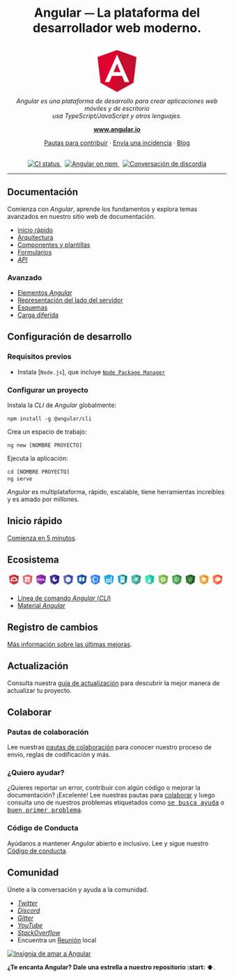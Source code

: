 <h1 align="center">Angular ⏤ La plataforma del desarrollador web moderno.</h1>

<p align="center">
  <img src="aio/src/assets/images/logos/angular/angular.png" alt="angular-logo" width="120px" height="120px"/>
  <br>
  <i>Angular es una plataforma de desarrollo para crear aplicaciones web móviles y de escritorio
    <br> usa TypeScript/JavaScript y otros lenguajes.</i>
  <br>
</p>

<p align="center">
  <a href="https://www.angular.io"><strong>www.angular.io</strong></a>
  <br>
</p>

<p align="center">
  <a href="CONTRIBUTING.md">Pautas para contribuir</a>
  ·
  <a href="https://github.com/angular/angular/issues">Envía una incidencia</a>
  ·
  <a href="https://blog.angular.io/">Blog</a>
  <br>
  <br>
</p>

<p align="center">
  <a href="https://circleci.com/gh/angular/workflows/angular/tree/master">
    <img src="https://img.shields.io/circleci/build/github/angular/angular/master.svg?logo=circleci&logoColor=fff&label=CircleCI" alt="CI status" />
  </a>&nbsp;
  <a href="https://www.npmjs.com/@angular/core">
    <img src="https://img.shields.io/npm/v/@angular/core.svg?logo=npm&logoColor=fff&label=NPM+package&color=limegreen" alt="Angular on npm" />
  </a>&nbsp;
  <a href="https://discord.gg/angular">
    <img src="https://img.shields.io/discord/463752820026376202.svg?logo=discord&logoColor=fff&label=Discord&color=7389d8" alt="Conversación de discordia" />
  </a>
</p>

<hr>

## Documentación

Comienza con *Angular*, aprende los fundamentos y explora temas avanzados en nuestro sitio web de documentación.

- [inicio rápido][iniciorapido]
- [Arquitectura][arquitectura]
- [Componentes y plantillas][componentesplantillas]
- [Formularios][formularios]
- [*API*][api]

### Avanzado

- [Elementos *Angular*][elementosangular]
- [Representación del lado del servidor][rls]
- [Esquemas][esquemas]
- [Carga diferida][cargadiferida]

## Configuración de desarrollo

### Requisitos previos

- Instala [`Node.js`], que incluye [`Node Package Manager`][npm]

### Configurar un proyecto

Instala la *CLI* de *Angular* globalmente:

```
npm install -g @angular/cli
```

Crea un espacio de trabajo:

```
ng new [NOMBRE PROYECTO]
```

Ejecuta la aplicación:

```
cd [NOMBRE PROYECTO]
ng serve
```

*Angular* es multiplataforma, rápido, escalable, tiene herramientas increíbles y es amado por millones.

## Inicio rápido

[Comienza en 5 minutos][iniciorapido].

## Ecosistema

<p>
  <img src="/docs/images/angular-ecosystem-logos.png" alt="logos del ecosistema angular" width="500px" height="auto">
</p>

- [Línea de comando *Angular* (*CLI*)][cli]
- [Material *Angular*][materialangular]

## Registro de cambios

[Más información sobre las últimas mejoras][registrodecambios].

## Actualización

Consulta nuestra [guía de actualización](https://update.angular.io/) para descubrir la mejor manera de actualizar tu proyecto.

## Colaborar

### Pautas de colaboración

Lee nuestras [pautas de colaboración][colaboracion] para conocer nuestro proceso de envío, reglas de codificación y más.

### ¿Quiero ayudar?

¿Quieres reportar un error, contribuir con algún código o mejorar la documentación? ¡Excelente! Lee nuestras pautas para [colaborar][colaboracion] y luego consulta uno de nuestros problemas etiquetados como <kbd>[se busca ayuda](https://github.com/angular/angular/labels/help%20wanted)</kbd> o <kbd>[buen primer problema](https://github.com/angular/angular/labels/good%20first%20issue)</kbd>.

### Código de Conducta

Ayúdanos a mantener *Angular* abierto e inclusivo. Lee y sigue nuestro [Código de conducta][codigodeconducta].

## Comunidad

Únete a la conversación y ayuda a la comunidad.

- [*Twitter*][twitter]
- [*Discord*][discord]
- [*Gitter*][gitter]
- [*YouTube*][youtube]
- [*StackOverflow*][stackoverflow]
- Encuentra un [Reunión][meetup] local

[![Insignia de amar a Angular](https://img.shields.io/badge/angular-love-blue?logo=angular&angular=love)](https://www.github.com/angular/angular)

**¿Te encanta Angular? Dale una estrella a nuestro repositorio :start: :arrow_up:**.

[colaboracion]: CONTRIBUTING.md
[iniciorapido]: https://angular.io/start
[registrodecambios]: CHANGELOG.md
[ng]: https://angular.io
[documentacion]: https://angular.io/docs
[materialangular]: https://material.angular.io/
[cli]: https://cli.angular.io/
[arquitectura]: https://angular.io/guide/architecture
[componentesplantillas]: https://angular.io/guide/displaying-data
[formularios]: https://angular.io/guide/forms-overview
[api]: https://angular.io/api
[elementosangular]: https://angular.io/guide/elements
[rls]: https://angular.io/guide/universal
[esquemas]: https://angular.io/guide/schematics
[cargadiferida]: https://angular.io/guide/lazy-loading-ngmodules
[node.js]: https://nodejs.org/
[npm]: https://www.npmjs.com/get-npm
[codigodeconducta]: CODE_OF_CONDUCT.md
[twitter]: https://www.twitter.com/angular
[discord]: https://discord.gg/angular
[gitter]: https://gitter.im/angular/angular
[stackoverflow]: https://stackoverflow.com/questions/tagged/angular
[youtube]: https://youtube.com/angular
[meetup]: https://www.meetup.com/find/?keywords=angular"

